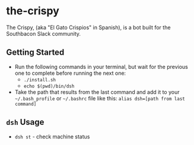 # the-crispy
The Crispy, (aka "El Gato Crispios" in Spanish), is a bot built for the Southbacon Slack community.

## Getting Started
* Run the following commands in your terminal, but wait for the previous one to complete before running the next one:
  * `./install.sh`
  * `echo $(pwd)/bin/dsh`
* Take the path that results from the last command and add it to your `~/.bash_profile` or `~/.bashrc` file like this:
  `alias dsh=[path from last command]`

## `dsh` Usage
* `dsh st` - check machine status
